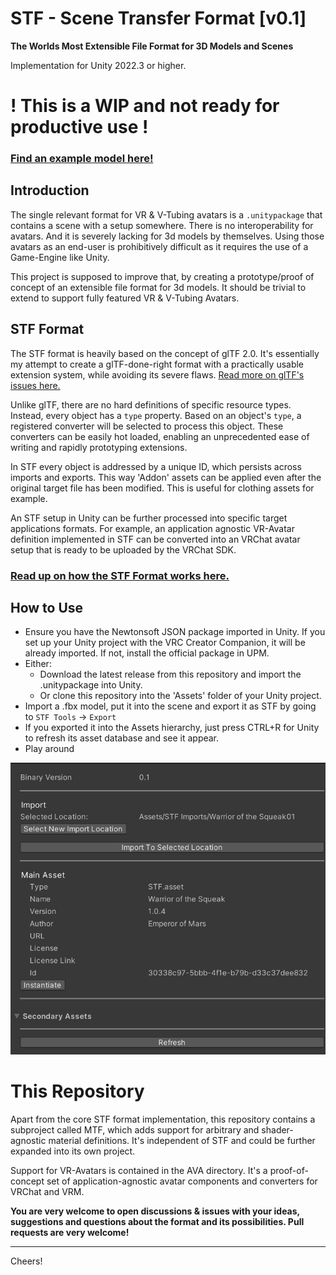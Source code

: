 # STF - Scene Transfer Format [v0.1]
**The Worlds Most Extensible File Format for 3D Models and Scenes**

Implementation for Unity 2022.3 or higher.

# **! This is a WIP and not ready for productive use !**

### [Find an example model here!](https://emperorofmars.itch.io/stf-avatar-showcase)
<!-- ## [Watch the video presentation about STF and its AVA extensions here!](https://youtu.be/ozkmGxFG_ug) -->

## Introduction
The single relevant format for VR & V-Tubing avatars is a `.unitypackage` that contains a scene with a setup somewhere.
There is no interoperability for avatars. And it is severely lacking for 3d models by themselves.
Using those avatars as an end-user is prohibitively difficult as it requires the use of a Game-Engine like Unity.

This project is supposed to improve that, by creating a prototype/proof of concept of an extensible file format for 3d models. It should be trivial to extend to support fully featured VR & V-Tubing Avatars.

## STF Format
The STF format is heavily based on the concept of glTF 2.0. It's essentially my attempt to create a glTF-done-right format with a practically usable extension system, while avoiding its severe flaws. [Read more on glTF's issues here.](./Docs/stf_format.md#gltf-20-issues)

Unlike glTF, there are no hard definitions of specific resource types. Instead, every object has a `type` property. Based on an object's `type`, a registered converter will be selected to process this object. These converters can be easily hot loaded, enabling an unprecedented ease of writing and rapidly prototyping extensions.

In STF every object is addressed by a unique ID, which persists across imports and exports. This way 'Addon' assets can be applied even after the original target file has been modified. This is useful for clothing assets for example.

An STF setup in Unity can be further processed into specific target applications formats. For example, an application agnostic VR-Avatar definition implemented in STF can be converted into an VRChat avatar setup that is ready to be uploaded by the VRChat SDK.

### [Read up on how the STF Format works here.](./Docs/stf_format.md)

## How to Use
- Ensure you have the Newtonsoft JSON package imported in Unity. If you set up your Unity project with the VRC Creator Companion, it will be already imported. If not, install the official package in UPM.
- Either:
	- Download the latest release from this repository and import the .unitypackage into Unity.
	- Or clone this repository into the 'Assets' folder of your Unity project.
- Import a .fbx model, put it into the scene and export it as STF by going to `STF Tools` → `Export`
- If you exported it into the Assets hierarchy, just press CTRL+R for Unity to refresh its asset database and see it appear.
- Play around

![Screenshot of an STF file's inspector in Unity.](./Docs/Images/import_settings.png)

# This Repository
Apart from the core STF format implementation, this repository contains a subproject called MTF, which adds support for arbitrary and shader-agnostic material definitions. It's independent of STF and could be further expanded into its own project.

Support for VR-Avatars is contained in the AVA directory. It's a proof-of-concept set of application-agnostic avatar components and converters for VRChat and VRM.

**You are very welcome to open discussions & issues with your ideas, suggestions and questions about the format and its possibilities. Pull requests are very welcome!**

---

Cheers!
